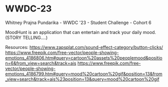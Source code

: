 # WWDC-23
Whitney Prajna Pundarika - WWDC '23 - Student Challenge - Cohort 6


MoodHunt is an application that can entertain and track your daily mood.
(STORY TELLING....)


Resources:
https://www.zapsplat.com/sound-effect-category/button-clicks/
https://www.freepik.com/free-vector/people-showing-emotions_4186806.htm#query=cartoon%20assets%20peoplemood&position=6&from_view=search&track=ais
https://www.freepik.com/free-vector/people-showing-emotions_4186799.htm#query=mood%20cartoon%20gif&position=13&from_view=search&track=ais%23position=13&query=mood%20cartoon%20gif

